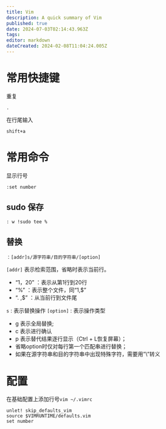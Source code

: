 ```yaml
---
title: Vim
description: A quick summary of Vim
published: true
date: 2024-07-03T02:14:43.963Z
tags: 
editor: markdown
dateCreated: 2024-02-08T11:04:24.005Z
---
```


# 常用快捷键
重复
```
.
```

在行尾输入
```
shift+a
```

# 常用命令

显示行号
```
:set number
```

sudo 保存
---
```
: w !sudo tee %
```
替换
---
```：[addr]s/源字符串/目的字符串/[option]```

 ```[addr]``` 表示检索范围，省略时表示当前行。

 - “1，20” ：表示从第1行到20行
 - “%” ：表示整个文件，同“1,\$”
 -  “. ,\$” ：从当前行到文件尾

```s``` : 表示替换操作
```[option]``` : 表示操作类型

- g 表示全局替换; 
- c 表示进行确认
- p 表示替代结果逐行显示（Ctrl + L恢复屏幕）；
- 省略option时仅对每行第一个匹配串进行替换；
- 如果在源字符串和目的字符串中出现特殊字符，需要用”\”转义

# 配置
在基础配置上添加行号```vim ~/.vimrc```
```
unlet! skip_defaults_vim
source $VIMRUNTIME/defaults.vim
set number
```